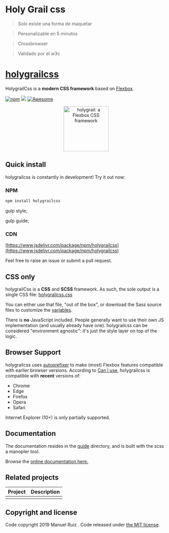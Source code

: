# Holy Grail css

> Solo existe una forma de maquetar

> Personalizable en 5 minutos

> Crossbrowser

> Validado por el w3c




# [holygrailcss](https://holygrailcss.github.io/)

HolygrailCss is a **modern CSS framework** based on [Flexbox](https://developer.mozilla.org/en-US/docs/Web/CSS/CSS_Flexible_Box_Layout/Using_CSS_flexible_boxes).


[![npm](https://res.cloudinary.com/manuel-ruiz/image/upload/c_thumb,w_300,g_face/v1576145416/holygrailcss/logoholy.svg)][npm-link]
[![](https://data.jsdelivr.com/v1/package/npm/holygrailcss/badge)](https://www.jsdelivr.com/package/npm/holygrailcss)
[![Awesome][awesome-badge]][awesome-link]

<p style="text-align:center">
<a href="https://holygrailcss.io">
<img src="https://raw.githubusercontent.com/jgthms/holygrailcss/master/docs/images/holygrail-banner.png" alt="holygrail: a Flexbox CSS framework" style="width:140px;" >
</a>
</p>



## Quick install

holygrailcss is constantly in development! Try it out now:

### NPM

```sh
npm install holygrailcss
```

gulp style;

gulp guide;


### CDN

[https://www.jsdelivr.com/package/npm/holygrailcss](https://www.jsdelivr.com/package/npm/holygrailcss)

Feel free to raise an issue or submit a pull request.

## CSS only

holygrailCss is a **CSS** and **SCSS** framework. As such, the sole output is a single CSS file: [holygrailcss.css](https://github.com/manuelruizredondo/holygrail/blob/master/css/holygraicss.css)

You can either use that file, "out of the box", or download the Sass source files to customize the [variables](https://holygrail.io/documentation/overview/variables/).

There is **no** JavaScript included. People generally want to use their own JS implementation (and usually already have one). holygrailcss can be considered "environment agnostic": it's just the style layer on top of the logic.

## Browser Support

holygrailcss uses [autoprefixer](https://github.com/postcss/autoprefixer) to make (most) Flexbox features compatible with earlier browser versions. According to [Can I use](https://caniuse.com/#feat=flexbox), holygrailcss is compatible with **recent** versions of:

* Chrome
* Edge
* Firefox
* Opera
* Safari

Internet Explorer (10+) is only partially supported.

## Documentation

The documentation resides in the [guide](guide) directory, and is built with the scss a manopler tool.

Browse the [online documentation here.](https://holygrailcss.github.io/)

## Related projects

| Project                                                                              | Description                                                                            |
|--------------------------------------------------------------------------------------|----------------------------------------------------------------------------------------|
                                            |




## Copyright and license

Code copyright 2019 Manuel Ruiz . Code released under [the MIT license](https://github.com/manuelruizredondo/holygrail/blob/master/LICENSE).

[npm-link]: https://www.npmjs.com/package/holygrailcss
[awesome-link]:  https://github.com/awesome-css-group/awesome-css
[awesome-badge]: https://cdn.rawgit.com/sindresorhus/awesome/d7305f38d29fed78fa85652e3a63e154dd8e8829/media/badge.svg